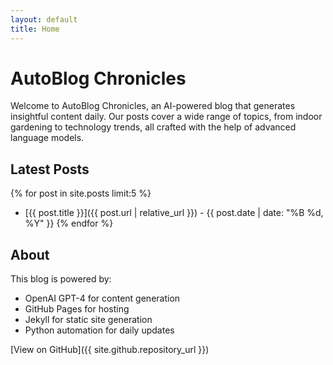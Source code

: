 ```yaml
---
layout: default
title: Home
---
```


# AutoBlog Chronicles

Welcome to AutoBlog Chronicles, an AI-powered blog that generates insightful content daily. Our posts cover a wide range of topics, from indoor gardening to technology trends, all crafted with the help of advanced language models.

## Latest Posts

{% for post in site.posts limit:5 %}
- [{{ post.title }}]({{ post.url | relative_url }}) - {{ post.date | date: "%B %d, %Y" }}
{% endfor %}

## About

This blog is powered by:
- OpenAI GPT-4 for content generation
- GitHub Pages for hosting
- Jekyll for static site generation
- Python automation for daily updates

[View on GitHub]({{ site.github.repository_url }}) 